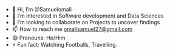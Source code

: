 - 👋 Hi, I’m @Samuelomali
- 👀 I’m interested in Software development and Data Sciences
- 💞️ I’m looking to collaborate on Projects to uncover findings 
- 📫 How to reach me omalisamuel27@gmail.com
- 😄 Pronouns: He/Him
- ⚡ Fun fact: Watching Footballs, Travelling. 

<!--
Samuelomali/Samuelomali is a ✨ special ✨ repository because its `README.md` (this file) appears on your GitHub profile.
You can click the Preview link to take a look at your changes.
--->
